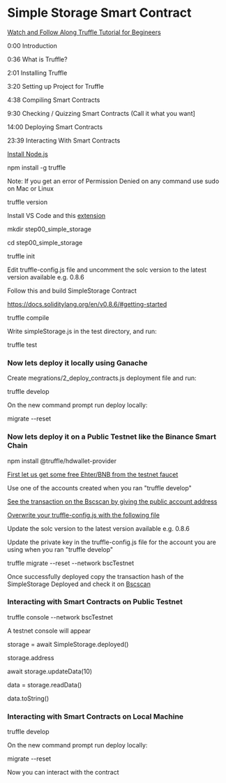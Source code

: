 # Simple Storage Smart Contract

[Watch and Follow Along Truffle Tutorial for Begineers](https://www.youtube.com/watch?v=62f757RVEvU)

0:00 Introduction

0:36 What is Truffle?

2:01 Installing Truffle

3:20 Setting up Project for Truffle

4:38 Compiling Smart Contracts

9:30 Checking / Quizzing Smart Contracts (Call it what you want]

14:00 Deploying Smart Contracts

23:39 Interacting With Smart Contracts

[Install Node.js](https://nodejs.org/en/download/)

npm install -g truffle

Note: If you get an error of Permission Denied on any command use sudo on Mac or Linux

truffle version

Install VS Code and this [extension](https://marketplace.visualstudio.com/items?itemName=JuanBlanco.solidity)


mkdir step00_simple_storage

cd step00_simple_storage

truffle init

Edit truffle-config.js file and uncomment the solc version to the latest version available e.g. 0.8.6

Follow this and build SimpleStorage Contract

https://docs.soliditylang.org/en/v0.8.6/#getting-started


truffle compile

Write simpleStorage.js in the test directory, and run:

truffle test

### Now lets deploy it locally using Ganache

Create megrations/2_deploy_contracts.js deployment file and run:

truffle develop

On the new command prompt run deploy locally:

migrate --reset

### Now lets deploy it on a Public Testnet like the Binance Smart Chain

npm install @truffle/hdwallet-provider

[First let us get some free Ehter/BNB from the testnet faucet](https://testnet.binance.org/faucet-smart)

Use one of the accounts created when you ran "truffle develop"

[See the transaction on the Bscscan by giving the public account address](https://testnet.bscscan.com)

[Overwrite your truffle-config.js with the following file](https://raw.githubusercontent.com/jklepatch/eattheblocks/master/screencast/360-truffle-tutorial-beginner/truffle-config.js)

Update the solc version to the latest version available e.g. 0.8.6

Update the private key in the truffle-config.js file for the account you are using when you ran "truffle develop"

truffle migrate --reset --network bscTestnet

Once successfully deployed copy the transaction hash of the SimpleStorage Deployed and check it on [Bscscan](https://testnet.bscscan.com)

### Interacting with Smart Contracts on Public Testnet

truffle console --network bscTestnet

A testnet console will appear

storage = await SimpleStorage.deployed()

storage.address

await storage.updateData(10)

data = storage.readData()

data.toString()

### Interacting with Smart Contracts on Local Machine

truffle develop

On the new command prompt run deploy locally:

migrate --reset

Now you can interact with the contract





